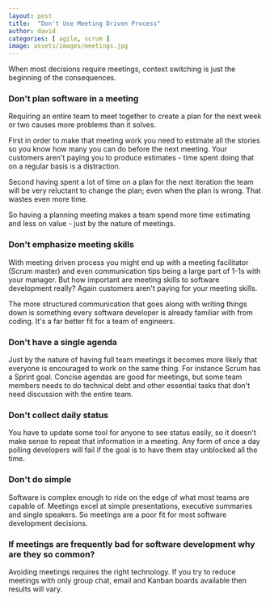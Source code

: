 ```yaml
---
layout: post
title:  "Don't Use Meeting Driven Process"
author: david
categories: [ agile, scrum ]
image: assets/images/meetings.jpg
---
```

When most decisions require meetings, context switching is just the beginning of the 
consequences.

### Don't plan software in a meeting
Requiring an entire team to meet together to create a plan for the next
week or two causes more problems than it solves.

First in order to make that meeting work you need to estimate all the stories
so you know how many you can do before the next meeting. Your customers 
aren't paying you to produce estimates - time spent doing that on a regular 
basis is a distraction.

Second having spent a lot of time on a plan for the next iteration the team
will be very reluctant to change the plan; even when the plan is wrong. 
That wastes even more time.

So having a planning meeting makes a team spend more time estimating and less 
on value - just by the nature of meetings.

### Don't emphasize meeting skills
With meeting driven process you might end up with a meeting facilitator 
(Scrum master) and even communication tips being a large part of 1-1s with 
your manager. But how important are meeting skills to software development
really? Again customers aren't paying for your meeting skills.

The more structured communication that goes along with writing things down
is something every software developer is already familiar with from coding.
It's a far better fit for a team of engineers.

### Don't have a single agenda
Just by the nature of having full team meetings it becomes more likely
that everyone is encouraged to work on the same thing. For instance Scrum
has a Sprint goal. Concise agendas are good for meetings, but some team members needs to 
do technical debt and other essential tasks that don't need discussion with the entire team.

### Don't collect daily status
You have to update some tool for anyone to see status easily, so it doesn't make
sense to repeat that information in a meeting. Any form of once a day polling developers
will fail if the goal is to have them stay unblocked all the time.

### Don't do simple
Software is complex enough to ride on the edge of what most teams are capable of. Meetings excel
at simple presentations, executive summaries and single speakers. So meetings are a poor fit for most 
software development decisions.

### If meetings are frequently bad for software development why are they so common?
Avoiding meetings requires the right technology. If you try to reduce meetings with only group chat,
email and Kanban boards available then results will vary.
